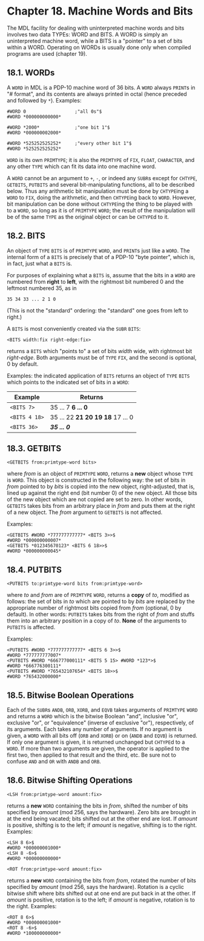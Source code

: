 # Chapter 18. Machine Words and Bits

The MDL facility for dealing with uninterpreted machine words and bits
involves two data TYPEs: WORD and BITS. A WORD is simply an
uninterpreted machine word, while a BITS is a "pointer" to a set of
bits within a WORD. Operating on WORDs is usually done only when
compiled programs are used (chapter 19).

## 18.1. WORDs

A `WORD` in MDL is a PDP-10 machine word of 36 bits. A `WORD` always
`PRINT`s in "# format", and its contents are always printed in octal
(hence preceded and followed by `*`). Examples:

    #WORD 0                  ;"all 0s"$
    #WORD *000000000000*

    #WORD *2000*             ;"one bit 1"$
    #WORD *000000002000*

    #WORD *525252525252*     ;"every other bit 1"$
    #WORD *525252525252*

`WORD` is its own `PRIMTYPE`; it is also the `PRIMTYPE` of `FIX`,
`FLOAT`, `CHARACTER`, and any other `TYPE` which can fit its data into
one machine word.

A `WORD` cannot be an argument to `+`, `-`, or indeed any `SUBR`s
except for `CHTYPE`, `GETBITS`, `PUTBITS` and several bit-manipulating
functions, all to be described below. Thus any arithmetic bit
manipulation must be done by `CHTYPE`ing a `WORD` to `FIX`, doing the
arithmetic, and then `CHTYPE`ing back to `WORD`. However, bit
manipulation can be done without `CHTYPE`ing the thing to be played
with to a `WORD`, so long as it is of `PRIMTYPE` `WORD`; the result of
the manipulation will be of the same `TYPE` as the original object or
can be `CHTYPE`d to it.

## 18.2. BITS

An object of `TYPE` `BITS` is of `PRIMTYPE` `WORD`, and `PRINT`s just
like a `WORD`. The internal form of a `BITS` is precisely that of a
PDP-10 "byte pointer", which is, in fact, just what a `BITS` is.

For purposes of explaining what a `BITS` is, assume that the bits in a
`WORD` are numbered from **right** to **left**, with the rightmost bit
numbered 0 and the leftmost numbered 35, as in

    35 34 33 ... 2 1 0

(This is not the "standard" ordering: the "standard" one goes from
left to right.)

A `BITS` is most conveniently created via the `SUBR` `BITS`:

    <BITS width:fix right-edge:fix>

returns a `BITS` which "points to" a set of bits *width* wide, with
rightmost bit *right-edge*. Both arguments must be of `TYPE` `FIX`,
and the second is optional, 0 by default.

Examples: the indicated application of `BITS` returns an object of
`TYPE` `BITS` which points to the indicated set of bits in a `WORD`:

| Example       | Returns                            |
|---------------|------------------------------------|
| `<BITS 7>`    | 35 ... 7 **6 ... 0**               |
| `<BITS 4 18>` | 35 ... 22 **21 20 19 18** 17 ... 0 |
| `<BITS 36>`   | ***35 ... 0***                     |

## 18.3. GETBITS

    <GETBITS from:primtype-word bits>

where *from* is an object of `PRIMTYPE` `WORD`, returns a **new**
object whose `TYPE` is `WORD`. This object is constructed in the
following way: the set of bits in *from* pointed to by *bits* is
copied into the new object, right-adjusted, that is, lined up against
the right end (bit number 0) of the new object. All those bits of the
new object which are not copied are set to zero. In other words,
`GETBITS` takes bits from an arbitrary place in *from* and puts them
at the right of a new object. The *from* argument to `GETBITS` is not
affected.

Examples:

    <GETBITS #WORD *777777777777* <BITS 3>>$
    #WORD *000000000007*
    <GETBITS *012345670123* <BITS 6 18>>$
    #WORD *000000000045*

## 18.4. PUTBITS

    <PUTBITS to:primtype-word bits from:primtype-word>

where *to* and *from* are of `PRIMTYPE` `WORD`, returns a **copy** of
*to*, modified as follows: the set of bits in *to* which are pointed
to by *bits* are replaced by the appropriate number of rightmost bits
copied from *from* (optional, 0 by default). In other words: `PUTBITS`
takes bits from the right of *from* and stuffs them into an arbitrary
position in a copy of *to*. **None** of the arguments to `PUTBITS` is
affected.

Examples:

    <PUTBITS #WORD *777777777777* <BITS 6 3>>$
    #WORD *777777777007*
    <PUTBITS #WORD *666777000111* <BITS 5 15> #WORD *123*>$
    #WORD *666776300111*
    <PUTBITS #WORD *765432107654* <BITS 18>>$
    #WORD *765432000000*

## 18.5. Bitwise Boolean Operations

Each of the `SUBR`s `ANDB`, `ORB`, `XORB`, and `EQVB` takes arguments
of `PRIMTYPE` `WORD` and returns a `WORD` which is the bitwise Boolean
"and", inclusive "or", exclusive "or", or "equivalence" (inverse of
exclusive "or"), respectively, of its arguments. Each takes any number
of arguments. If no argument is given, a `WORD` with all bits off
(`ORB` and `XORB`) or on (`ANDB` and `EQVB`) is returned. If only one
argument is given, it is returned unchanged but `CHTYPE`d to a `WORD`.
If more than two arguments are given, the operator is applied to the
first two, then applied to that result and the third, etc. Be sure not
to confuse `AND` and `OR` with `ANDB` and `ORB`.

## 18.6. Bitwise Shifting Operations

    <LSH from:primtype-word amount:fix>

returns a **new** `WORD` containing the bits in *from*, shifted the
number of bits specified by *amount* (mod 256, says the hardware).
Zero bits are brought in at the end being vacated; bits shifted out at
the other end are lost. If *amount* is positive, shifting is to the
left; if *amount* is negative, shifting is to the right. Examples:

    <LSH 8 6>$
    #WORD *000000001000*
    <LSH 8 -6>$
    #WORD *000000000000*

    <ROT from:primtype-word amount:fix>

returns a **new** `WORD` containing the bits from *from*, rotated the
number of bits specified by *amount* (mod 256, says the hardware).
Rotation is a cyclic bitwise shift where bits shifted out at one end
are put back in at the other. If *amount* is positive, rotation is to
the left; if *amount* is negative, rotation is to the right. Examples:

    <ROT 8 6>$
    #WORD *000000001000*
    <ROT 8 -6>$
    #WORD *100000000000*
